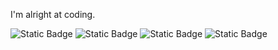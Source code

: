 I'm alright at coding.

![Static Badge](https://img.shields.io/badge/Discord-%40calvinknt-blue?style=flat&logo=discord&logoColor=white)
![Static Badge](https://img.shields.io/badge/YouTube-%40calvinkNT-red?style=flat&logo=youtube&logoColor=white)
![Static Badge](https://img.shields.io/badge/Codeforces-calvink19-aqua?style=flat&logo=codeforces&logoColor=white)
![Static Badge](https://img.shields.io/badge/Web-https://calvink19.co-white?style=flat&logo=&logoColor=white)

<!--
**calvinknt/calvinknt** is a ✨ _special_ ✨ repository because its `README.md` (this file) appears on your GitHub profile.

Here are some ideas to get you started:

- 🔭 I’m currently working on ...
- 🌱 I’m currently learning ...
- 👯 I’m looking to collaborate on ...
- 🤔 I’m looking for help with ...
- 💬 Ask me about ...
- 📫 How to reach me: ...
- 😄 Pronouns: ...
- ⚡ Fun fact: ...
-->
